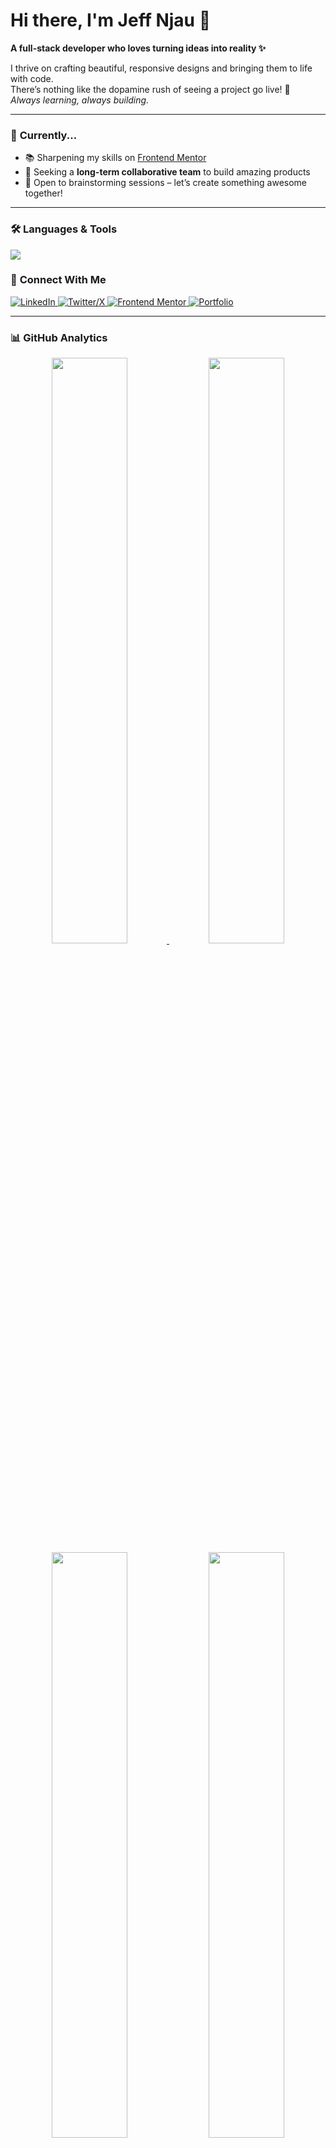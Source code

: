 # Hi there, I'm Jeff Njau 👋  
**A full-stack developer who loves turning ideas into reality ✨**  

I thrive on crafting beautiful, responsive designs and bringing them to life with code.  
There’s nothing like the dopamine rush of seeing a project go live! 🚀  
*Always learning, always building.*  

---

### 🌱 **Currently...**  
- 📚 Sharpening my skills on [Frontend Mentor](https://www.frontendmentor.io/profile/Njau-dev)  
- 🤝 Seeking a **long-term collaborative team** to build amazing products  
- 🧠 Open to brainstorming sessions – let’s create something awesome together!  

---

### 🛠️ **Languages & Tools**  
<div align="left">  
  <img src="https://skillicons.dev/icons?i=react,tailwind,nodejs,js,html,css,py,flask,mysql,postgresql,git,vercel,figma" />  
</div>  


### 🔗 **Connect With Me**  
<div align="left">  
  <a href="https://www.linkedin.com/in/jeff-njau-a42754198/">
    <img src="https://img.shields.io/badge/LinkedIn-0077B5?logo=linkedin&logoColor=white" alt="LinkedIn">
  </a>
  <a href="https://x.com/dzeph01">
    <img src="https://img.shields.io/badge/X-000000?logo=x&logoColor=white" alt="Twitter/X">
  </a>
  <a href="https://www.frontendmentor.io/profile/Njau-dev">
    <img src="https://img.shields.io/badge/Frontend Mentor-3F54A3?logo=frontendmentor&logoColor=white" alt="Frontend Mentor">
  </a>
  <a href="https://njau-dev-portfolio.netlify.app">
    <img src="https://img.shields.io/badge/Portfolio-FF4088?logo=react&logoColor=white" alt="Portfolio">
  </a>  
</div>  

---

### 📊 **GitHub Analytics**  
<div align="center">  
  <!-- Stats & Trophies Row -->
  <a href="https://github.com/JeffNjau">
    <img width="49%" src="https://github-readme-stats.vercel.app/api?username=Njau-dev&show_icons=true&theme=dark&hide_border=true" />
    <img width="49%" src="https://github-profile-trophy.vercel.app/?username=Njau-dev&theme=onedark&no-frame=true&row=2&column=4" />
  </a>  
</div>  

<div align="center">  
  <!-- Languages & Streak -->
  <img width="49%" src="https://github-readme-stats.vercel.app/api/top-langs/?username=Njau-dev&layout=compact&theme=dark&hide_border=true" />  
  <img width="49%" src="https://github-readme-activity-graph.vercel.app/graph?username=Njau-dev&theme=react-dark&hide_border=true" />
</div>  

---

### 👀 **Profile Views**  
<div align="center">  
  <img src="https://komarev.com/ghpvc/?username=Njau-dev&color=blue&style=flat" alt="Profile Views" />  
</div>  

---

<div align="center">  
  <sub>🚀 **Open to new opportunities** – Let's build something extraordinary!</sub>  
</div>  
